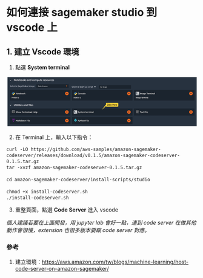 # 如何連接 sagemaker studio 到 vscode 上

## 1. 建立 Vscode 環境

1. 點選 **System terminal**

![](./docs/sagemaker_home.png)

2. 在 Terminal 上，輸入以下指令：

```Shell
curl -LO https://github.com/aws-samples/amazon-sagemaker-codeserver/releases/download/v0.1.5/amazon-sagemaker-codeserver-0.1.5.tar.gz
tar -xvzf amazon-sagemaker-codeserver-0.1.5.tar.gz

cd amazon-sagemaker-codeserver/install-scripts/studio
 
chmod +x install-codeserver.sh
./install-codeserver.sh

```

3. 重整頁面，點選 **Code Server** 進入 vscode


*個人建議若要在上面開發，用 jupyter lab 會好一點，連到 code server 在做其他動作會很慢，extension 也很多版本要跟 code server 對應。*

### 參考
1. 建立環境：https://aws.amazon.com/tw/blogs/machine-learning/host-code-server-on-amazon-sagemaker/


